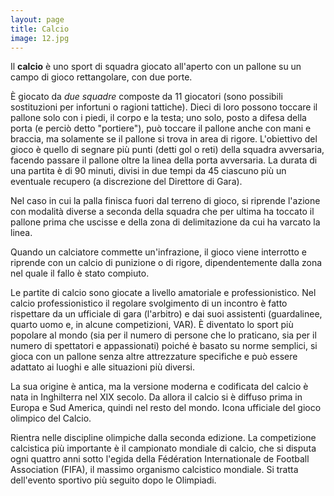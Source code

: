 ```yaml
---
layout: page
title: Calcio
image: 12.jpg
---
```

Il **calcio** è uno sport di squadra giocato all'aperto con un pallone su un campo di gioco rettangolare, con due porte.

È giocato da *due squadre* composte da 11 giocatori (sono possibili sostituzioni per infortuni o ragioni tattiche). Dieci di loro possono toccare il pallone solo con i piedi, il corpo e la testa; uno solo, posto a difesa della porta (e perciò detto "portiere"), può toccare il pallone anche con mani e braccia, ma solamente se il pallone si trova in area di rigore. L'obiettivo del gioco è quello di segnare più punti (detti gol o reti) della squadra avversaria, facendo passare il pallone oltre la linea della porta avversaria. La durata di una partita è di 90 minuti, divisi in due tempi da 45 ciascuno più un eventuale recupero (a discrezione del Direttore di Gara).

Nel caso in cui la palla finisca fuori dal terreno di gioco, si riprende l'azione con modalità diverse a seconda della squadra che per ultima ha toccato il pallone prima che uscisse e della zona di delimitazione da cui ha varcato la linea.

Quando un calciatore commette un'infrazione, il gioco viene interrotto e riprende con un calcio di punizione o di rigore, dipendentemente dalla zona nel quale il fallo è stato compiuto.

Le partite di calcio sono giocate a livello amatoriale e professionistico. Nel calcio professionistico il regolare svolgimento di un incontro è fatto rispettare da un ufficiale di gara (l'arbitro) e dai suoi assistenti (guardalinee, quarto uomo e, in alcune competizioni, VAR). È diventato lo sport più popolare al mondo (sia per il numero di persone che lo praticano, sia per il numero di spettatori e appassionati) poiché è basato su norme semplici, si gioca con un pallone senza altre attrezzature specifiche e può essere adattato ai luoghi e alle situazioni più diversi.

La sua origine è antica, ma la versione moderna e codificata del calcio è nata in Inghilterra nel XIX secolo. Da allora il calcio si è diffuso prima in Europa e Sud America, quindi nel resto del mondo.
Icona ufficiale del gioco olimpico del Calcio.

Rientra nelle discipline olimpiche dalla seconda edizione. La competizione calcistica più importante è il campionato mondiale di calcio, che si disputa ogni quattro anni sotto l'egida della Fédération Internationale de Football Association (FIFA), il massimo organismo calcistico mondiale. Si tratta dell'evento sportivo più seguito dopo le Olimpiadi. 
